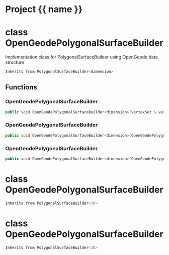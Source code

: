 <script setup>
import {useRoute} from 'vitepress'
const {path} = useRoute()
const tokens = path.split('/')
const words = tokens[2].split('-');
for (let i = 0; i < words.length; i++) {
    words[i] = words[i].charAt(0).toUpperCase() + words[i].slice(1);
    words[i] = words[i].replace('geode', 'Geode')
}
const name = words.join('-');
</script>
# Project {{ name }}

# class OpenGeodePolygonalSurfaceBuilder


 Implementation class for PolygonalSurfaceBuilder using OpenGeode data structure



```cpp
Inherits from PolygonalSurfaceBuilder<dimension>
```



## Functions

### OpenGeodePolygonalSurfaceBuilder

```cpp
public void OpenGeodePolygonalSurfaceBuilder<dimension>(VertexSet & vertex_set, MeshBuilderFactoryKey )
```


### OpenGeodePolygonalSurfaceBuilder

```cpp
public void OpenGeodePolygonalSurfaceBuilder<dimension>(OpenGeodePolygonalSurface<dimension> & mesh)
```


### OpenGeodePolygonalSurfaceBuilder

```cpp
public void OpenGeodePolygonalSurfaceBuilder<dimension>(OpenGeodePolygonalSurfaceBuilder<dimension> && )
```




# class OpenGeodePolygonalSurfaceBuilder


```cpp
Inherits from PolygonalSurfaceBuilder<3U>
```



# class OpenGeodePolygonalSurfaceBuilder


```cpp
Inherits from PolygonalSurfaceBuilder<2U>
```



